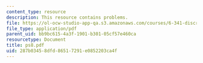 ```yaml
---
content_type: resource
description: This resource contains problems.
file: https://ol-ocw-studio-app-qa.s3.amazonaws.com/courses/6-341-discrete-time-signal-processing-fall-2005/287b03458dfd86517291e0852203ca4f_ps8.pdf
file_type: application/pdf
parent_uid: bb9bc615-4a3f-1901-b301-05cf57e460ca
resourcetype: Document
title: ps8.pdf
uid: 287b0345-8dfd-8651-7291-e0852203ca4f
---
```

